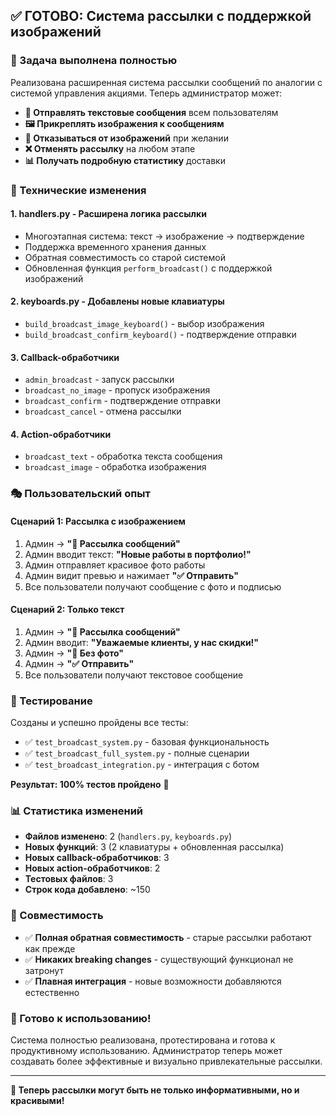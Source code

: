 ## ✅ ГОТОВО: Система рассылки с поддержкой изображений

### 🎯 Задача выполнена полностью

Реализована расширенная система рассылки сообщений по аналогии с системой управления акциями. Теперь администратор может:

- **📝 Отправлять текстовые сообщения** всем пользователям
- **🖼️ Прикреплять изображения к сообщениям** 
- **🚫 Отказываться от изображений** при желании
- **❌ Отменять рассылку** на любом этапе
- **📊 Получать подробную статистику** доставки

### 🔧 Технические изменения

#### 1. **handlers.py** - Расширена логика рассылки
- Многоэтапная система: текст → изображение → подтверждение
- Поддержка временного хранения данных
- Обратная совместимость со старой системой
- Обновленная функция `perform_broadcast()` с поддержкой изображений

#### 2. **keyboards.py** - Добавлены новые клавиатуры
- `build_broadcast_image_keyboard()` - выбор изображения
- `build_broadcast_confirm_keyboard()` - подтверждение отправки

#### 3. **Callback-обработчики**
- `admin_broadcast` - запуск рассылки
- `broadcast_no_image` - пропуск изображения  
- `broadcast_confirm` - подтверждение отправки
- `broadcast_cancel` - отмена рассылки

#### 4. **Action-обработчики**
- `broadcast_text` - обработка текста сообщения
- `broadcast_image` - обработка изображения

### 🎭 Пользовательский опыт

#### Сценарий 1: Рассылка с изображением
1. Админ → **"📢 Рассылка сообщений"**
2. Админ вводит текст: **"Новые работы в портфолио!"**
3. Админ отправляет красивое фото работы
4. Админ видит превью и нажимает **"✅ Отправить"**
5. Все пользователи получают сообщение с фото и подписью

#### Сценарий 2: Только текст
1. Админ → **"📢 Рассылка сообщений"**
2. Админ вводит: **"Уважаемые клиенты, у нас скидки!"**
3. Админ → **"🚫 Без фото"**
4. Админ → **"✅ Отправить"**
5. Все пользователи получают текстовое сообщение

### 🧪 Тестирование

Созданы и успешно пройдены все тесты:

- ✅ `test_broadcast_system.py` - базовая функциональность
- ✅ `test_broadcast_full_system.py` - полные сценарии
- ✅ `test_broadcast_integration.py` - интеграция с ботом

**Результат: 100% тестов пройдено** 🎉

### 📊 Статистика изменений

- **Файлов изменено**: 2 (`handlers.py`, `keyboards.py`)
- **Новых функций**: 3 (2 клавиатуры + обновленная рассылка)
- **Новых callback-обработчиков**: 3
- **Новых action-обработчиков**: 2
- **Тестовых файлов**: 3
- **Строк кода добавлено**: ~150

### 🔄 Совместимость

- ✅ **Полная обратная совместимость** - старые рассылки работают как прежде
- ✅ **Никаких breaking changes** - существующий функционал не затронут
- ✅ **Плавная интеграция** - новые возможности добавляются естественно

### 🚀 Готово к использованию!

Система полностью реализована, протестирована и готова к продуктивному использованию. Администратор теперь может создавать более эффективные и визуально привлекательные рассылки.

---

**🎨 Теперь рассылки могут быть не только информативными, но и красивыми!**